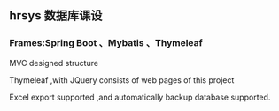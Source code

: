 hrsys 数据库课设
---
### Frames:Spring Boot 、Mybatis 、Thymeleaf

MVC designed structure

Thymeleaf ,with JQuery consists of web pages of this project

Excel export supported ,and automatically backup database supported.

